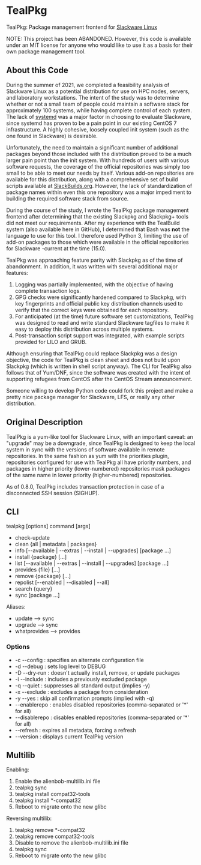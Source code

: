 # TealPkg

TealPkg: Package management frontend for [Slackware Linux](http://www.slackware.com)

NOTE: This project has been ABANDONED. However, this code is available under an MIT license for anyone who would like
to use it as a basis for their own package management tool.


## About this Code

During the summer of 2021, we completed a feasibility analysis of Slackware Linux as a potential distribution for use
on HPC nodes, servers, and laboratory workstations. The intent of the study was to determine whether or not a small team
of people could maintain a software stack for approximately 100 systems, while having complete control of each system.
The lack of [systemd](https://systemd.io/) was a major factor in choosing to evaluate Slackware, since systemd has proven
to be a pain point in our existing CentOS 7 infrastructure. A highly cohesive, loosely coupled init system (such as the
one found in Slackware) is desirable.

Unfortunately, the need to maintain a significant number of additional packages beyond those included with the
distribution proved to be a much larger pain point than the init system. With hundreds of users with various software
requests, the coverage of the official repositories was simply too small to be able to meet our needs by itself. Various
add-on repositories are available for this distribution, along with a comprehensive set of build scripts available at
[SlackBuilds.org](https://slackbuilds.org). However, the lack of standardization of package names within even this one
repository was a major impediment to building the required software stack from source.

During the course of the study, I wrote the TealPkg package management frontend after determining that the existing
Slackpkg and Slackpkg+ tools did not meet our requirements. After my experience with the TealBuild system (also available
here in GitHub), I determined that Bash was **not** the language to use for this tool. I therefore used Python 3,
limiting the use of add-on packages to those which were available in the official repositories for Slackware -current at
the time (15.0).

TealPkg was approaching feature parity with Slackpkg as of the time of abandonment. In addition, it was written with
several additional major features:

1. Logging was partially implemented, with the objective of having complete transaction logs.
2. GPG checks were significantly hardened compared to Slackpkg, with key fingerprints and official public key
   distribution channels used to verify that the correct keys were obtained for each repository.
3. For anticipated (at the time) future software set customizations, TealPkg was designed to read and write standard
   Slackware tagfiles to make it easy to deploy this distribution across multiple systems.
4. Post-transaction script support was integrated, with example scripts provided for LILO and GRUB.

Although ensuring that TealPkg could replace Slackpkg was a design objective, the code for TealPkg is clean sheet and does
not build upon Slackpkg (which is written in shell script anyway). The CLI for TealPkg also follows that of Yum/DNF, since
the software was created with the intent of supporting refugees from CentOS after the CentOS Stream announcement.

Someone willing to develop Python code could fork this project and make a pretty nice package manager for Slackware, LFS,
or really any other distribution.


## Original Description

TealPkg is a yum-like tool for Slackware Linux, with an important caveat: an "upgrade" may be a downgrade, since
TealPkg is designed to keep the local system in sync with the versions of software available in remote repositories.
In the same fashion as yum with the priorities plugin, repositories configured for use with TealPkg all have priority
numbers, and packages in higher priority (lower-numbered) repositories mask packages of the same name in lower
priority (higher-numbered) repositories.

As of 0.8.0, TealPkg includes transaction protection in case of a disconnected SSH session (SIGHUP).


## CLI

tealpkg [options] command [args]

* check-update
* clean {all | metadata | packages}
* info [--available | --extras | --install | --upgrades]  [package ...]
* install {package} [...]
* list [--available | --extras | --install | --upgrades]  [package ...]
* provides {file} [...]
* remove {package} [...]
* repolist [--enabled | --disabled | --all]
* search {query}
* sync [package ...]

Aliases:

* update --> sync
* upgrade --> sync
* whatprovides --> provides


### Options

* -c --config   : specifies an alternate configuration file
* -d --debug    : sets log level to DEBUG
* -D --dry-run  : doesn't actually install, remove, or update packages
* -i --include  : includes a previously excluded package
* -q --quiet    : suppresses all standard output (implies -y)
* -x --exclude  : excludes a package from consideration
* -y --yes      : skip all confirmation prompts (implied with -q)
* --enablerepo  : enables disabled repositories (comma-separated or '\*' for all)
* --disablerepo : disables enabled repositories (comma-separated or '\*' for all)
* --refresh     : expires all metadata, forcing a refresh
* --version     : displays current TealPkg version


## Multilib

Enabling:

1. Enable the alienbob-multilib.ini file
2. tealpkg sync
3. tealpkg install compat32-tools
4. tealpkg install \*-compat32
5. Reboot to migrate onto the new glibc

Reversing multilib:

1. tealpkg remove \*-compat32
2. tealpkg remove compat32-tools
3. Disable to remove the alienbob-multilib.ini file
4. tealpkg sync
5. Reboot to migrate onto the new glibc
